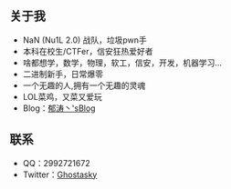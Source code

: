 ## 关于我
-  NaN (Nu1L 2.0) 战队，垃圾pwn手
-  本科在校生/CTFer，信安狂热爱好者
-  啥都想学，数学，物理，软工，信安，开发，机器学习...
-  二进制新手，日常爆零
-  一个无趣的人,拥有一个无趣的灵魂
-  LOL菜鸡，又菜又爱玩
-  Blog：[郁涛丶'sBlog](https://ghostasky.github.io/)
## 联系
-   QQ：2992721672
-   Twitter：[Ghostasky](https://twitter.com/ghostasky)
